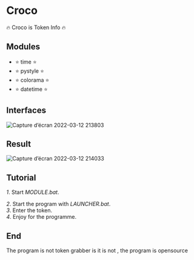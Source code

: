# Croco
🔥 Croco is Token Info 🔥
## Modules

- ⭐️ time ⭐️
- ⭐️ pystyle ⭐️
- ⭐️ colorama ⭐️
- ⭐️ datetime ⭐️

## Interfaces

![Capture d’écran 2022-03-12 213803](https://user-images.githubusercontent.com/101467355/158034206-4b7301fe-d082-4070-ace7-f78d3e8b9f54.png)

## Result

![Capture d’écran 2022-03-12 214033](https://user-images.githubusercontent.com/101467355/158034276-c83325af-50ac-4e61-ab02-5588025d260d.png)

## Tutorial

*1*. Start *MODULE.bat*.

*2*. Start the program with *LAUNCHER.bat*.  
*3*. Enter the token.  
*4*. Enjoy for the programme.  

## End

The program is not token grabber is it is not , the program is opensource
